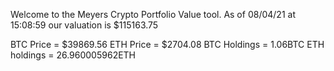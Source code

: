 Welcome to the Meyers Crypto Portfolio Value tool. 
As of 08/04/21 at 15:08:59 our valuation is $115163.75 

BTC Price = $39869.56
 ETH Price = $2704.08
BTC Holdings = 1.06BTC
 ETH holdings = 26.960005962ETH 

